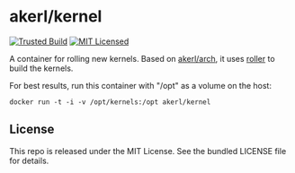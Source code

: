 akerl/kernel
=======

[![Trusted Build](http://img.shields.io/badge/trusted-build-green.svg)](https://index.docker.io/u/akerl/dev/)
[![MIT Licensed](http://img.shields.io/badge/license-MIT-green.svg)](https://tldrlegal.com/license/mit-license)

A container for rolling new kernels. Based on [akerl/arch](https://github.com/dock0/arch), it uses [roller](https://github.com/akerl/roller) to build the kernels.

For best results, run this container with "/opt" as a volume on the host:

```
docker run -t -i -v /opt/kernels:/opt akerl/kernel
```

## License

This repo is released under the MIT License. See the bundled LICENSE file for details.

